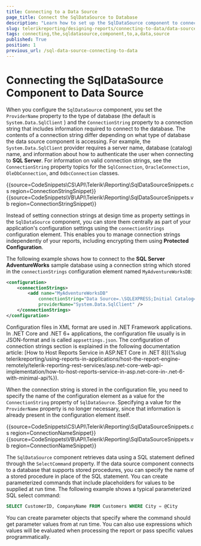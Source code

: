```yaml
---
title: Connecting to a Data Source
page_title: Connect the SqlDataSource to Database
description: "Learn how to set up the SqlDataSource component to connect to a Data Source in .NET Framework and in .NET Core through the configuration file and code."
slug: telerikreporting/designing-reports/connecting-to-data/data-source-components/sqldatasource-component/connecting-the-sqldatasource-component-to-a-data-source
tags: connecting,the,sqldatasource,component,to,a,data,source
published: True
position: 1
previous_url: /sql-data-source-connecting-to-data
---
```


# Connecting the SqlDataSource Component to Data Source

When you configure the `SqlDataSource` component, you set the `ProviderName` property to the type of database (the default is `System.Data.SqlClient` ) and the `ConnectionString` property to a connection string that includes information required to connect to the database. The contents of a connection string differ depending on what type of database the data source component is accessing. For example, the `System.Data.SqlClient` provider requires a server name, database (catalog) name, and information about how to authenticate the user when connecting to __SQL Server__. For information on valid connection strings, see the `ConnectionString` property topics for the `SqlConnection`, `OracleConnection`, `OleDbConnection`, and `OdbcConnection` classes.

{{source=CodeSnippets\CS\API\Telerik\Reporting\SqlDataSourceSnippets.cs region=ConnectionStringSnippet}}
{{source=CodeSnippets\VB\API\Telerik\Reporting\SqlDataSourceSnippets.vb region=ConnectionStringSnippet}}

Instead of setting connection strings at design time as property settings in the `SqlDataSource` component, you can store them centrally as part of your application's configuration settings using the `connectionStrings` configuration element. This enables you to manage connection strings independently of your reports, including encrypting them using __Protected Configuration__.

The following example shows how to connect to the __SQL Server AdventureWorks__ sample database using a connection string which stored in the `connectionStrings` configuration element named `MyAdventureWorksDB`:

````XML
<configuration>
	<connectionStrings>
		<add name="MyAdventureWorksDB"
			connectionString="Data Source=.\SQLEXPRESS;Initial Catalog=AdventureWorks;Integrated Security=True"
			providerName="System.Data.SqlClient" />
	</connectionStrings>
</configuration>
````

Configuration files in XML format are used in .NET Framework applications. In .NET Core and .NET 6+ applications, the configuration file usually is in JSON-format and is called `appsettings.json`. The configuration of connection strings section is explained in the following documentation article: [How to Host Reports Service in ASP.NET Core in .NET 8]({%slug telerikreporting/using-reports-in-applications/host-the-report-engine-remotely/telerik-reporting-rest-services/asp.net-core-web-api-implementation/how-to-host-reports-service-in-asp.net-core-in-.net-6-with-minimal-api%}).

When the connection string is stored in the configuration file, you need to specify the name of the configuration element as a value for the `ConnectionString` property of `SqlDataSource`. Specifying a value for the `ProviderName` property is no longer necessary, since that information is already present in the configuration element itself.

{{source=CodeSnippets\CS\API\Telerik\Reporting\SqlDataSourceSnippets.cs region=ConnectionNameSnippet}}
{{source=CodeSnippets\VB\API\Telerik\Reporting\SqlDataSourceSnippets.vb region=ConnectionNameSnippet}}

The `SqlDataSource` component retrieves data using a SQL statement defined through the `SelectCommand` property. If the data source component connects to a database that supports stored procedures, you can specify the name of a stored procedure in place of the SQL statement. You can create parameterized commands that include placeholders for values to be supplied at run time. The following example shows a typical parameterized SQL select command:

````SQL
SELECT CustomerID, CompanyName FROM Customers WHERE City = @City
````

You can create parameter objects that specify where the command should get parameter values from at run time. You can also use expressions which values will be evaluated when processing the report or pass specific values programmatically.
